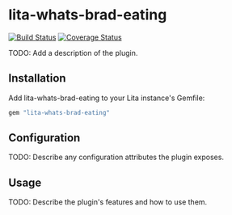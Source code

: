 # lita-whats-brad-eating

[![Build Status](https://travis-ci.org/EcsyasyH/lita-whats-brad-eating.png?branch=master)](https://travis-ci.org/EcsyasyH/lita-whats-brad-eating)
[![Coverage Status](https://coveralls.io/repos/EcsyasyH/lita-whats-brad-eating/badge.png)](https://coveralls.io/r/EcsyasyH/lita-whats-brad-eating)

TODO: Add a description of the plugin.

## Installation

Add lita-whats-brad-eating to your Lita instance's Gemfile:

``` ruby
gem "lita-whats-brad-eating"
```

## Configuration

TODO: Describe any configuration attributes the plugin exposes.

## Usage

TODO: Describe the plugin's features and how to use them.
